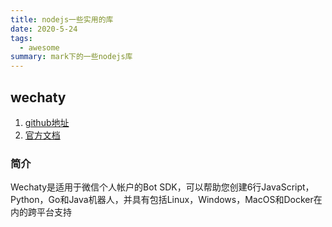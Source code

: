 ```yaml
---
title: nodejs一些实用的库
date: 2020-5-24
tags:
  - awesome
summary: mark下的一些nodejs库
---
```


## wechaty



1. [github地址](https://github.com/wechaty/wechaty)
2. [官方文档](https://wechaty.github.io/wechaty/)

### 简介
Wechaty是适用于微信个人帐户的Bot SDK，可以帮助您创建6行JavaScript，Python，Go和Java机器人，并具有包括Linux，Windows，MacOS和Docker在内的跨平台支持


